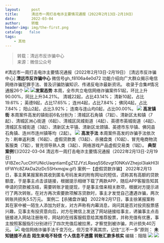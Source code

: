 ```yaml
---
layout:     post
title:      清远市一周打击电诈主要情况通报（2022年2月13日-2月19日）
date:       2022-03-04
author:     转载
header-img: img/the-first.png
catalog:   false
tags:
    - 其他
---
```


<blockquote><p>转载：清远市反诈骗中心<br>
来源：微信公众号</p></blockquote>

#清远市一周打击电诈主要情况通报（2022年2月13日-2月19日）
[清远市反诈骗中心]
**清远市反诈骗中心**
微信号gh_f8106a4e0d72
功能介绍向广大群众揭示电信网络诈骗犯罪手法、普及识骗防骗知识、传递反电诈最新资讯。
收录于合集#情况通报26个
![]({{site.baseurl}}/postimg/3CxTSiafadcic5zyXUfbXLUClzlpaoknCpV4bErPg2kuuS97hoJJbNCtFOVZ9X0j5W26HDaregC5kibiaLGl8CPr9A.gif)
![]({{site.baseurl}}/postimg/FIBZec7ucChYUNicUaqntiamEgZ1ZJYzLRasq5S6zvgt10NKsVZhejol3iakHl3ItlFWYc8ZAkDa2lzDc5SHxmqjw.gif)**发案态势**
本周，全市共立电信网络诈骗案件51起，环比上升90.00%，同比上升34.21%。
清城22起，占比43.14%；
清新10起，占比19.61%；
英德9起，占比17.65%；
连州4起，占比7.84%；
佛冈4起，占比7.84%；
阳山2起，占比3.92%；
连南与连山均0起，占比00.00%。
![]({{site.baseurl}}/postimg/FIBZec7ucChYUNicUaqntiamEgZ1ZJYzLRasq5S6zvgt10NKsVZhejol3iakHl3ItlFWYc8ZAkDa2lzDc5SHxmqjw.gif)
**高发镇街**
本周案件高发的镇街前6名分别为：清城区石角镇（7起）、清新区太和镇（7起）、清城区洲心街道（6起）、清城区凤城街道（4起）、英德市英城街道（4起）、清城区东城街道（3起）、清新区太平镇、清新区龙颈镇、英德市东华镇、佛冈县石角镇、连州市连州镇等均（2起）。
![]({{site.baseurl}}/postimg/FIBZec7ucChYUNicUaqntiamEgZ1ZJYzLRasq5S6zvgt10NKsVZhejol3iakHl3ItlFWYc8ZAkDa2lzDc5SHxmqjw.gif)
**高发手法**
本周案件高发的诈骗手法依次为：刷单返利类（16起）、虚假贷款类（13起）、杀猪盘类（10起）、冒充电商物流客服类（7起），冒充领导熟人类（3起）、网络游戏产品虚假交易类（1起）。
**典型案例**![](2022-03-04
清远市一周打击电诈主要情况通报（2022年2月13日-2月19日）\\FIBZec7ucChYUNicUaqntiamEgZ1ZJYzLRasq5S6zvgt10NKsVZhejol3iakHl3ItlFWYc8ZAkDa2lzDc5SHxmqjw.gif)
案例一【虚假贷款诈骗】
2022年2月13日，事主黄某报案称其收到匿名号码发来的附有网址的短信，谎称其有高额的贷款额度，于是事主点击该链接，根据提示相继下载了两款APP，随后APP客服告知其申请的贷款被冻结，需要转账才能提现，于是事主借来相关款项，根据对方提示进行了两次转账，在对方再次索要款项解冻贷款时，事主才发觉自己遭遇诈骗，两次转账共损失5.5万元。
案例二【杀猪盘诈骗】
2022年2月17日，事主徐某报案称其在家中被一陌生人添加为好友，对方声称有内幕消息，询问其是否对投资股票感兴趣，见事主有投资意向后，对方在微信上发送了网站链接给事主，诱骗事主点击链接进入网站注册账号，网站的在线客服假意给其推荐股票，并称充值有优惠，事主按照客服指引分别进行了四次充值后被拉黑，才察觉到被诈骗，共计损失40万元。
![]({{site.baseurl}}/postimg/3CxTSiafadcicSrq1TuCGjeg2XR8pkWTQy35zoTPIMPXzr1WuAj8qB3ZcbcVDsHhONZTzWhicTwzmQkTa4MDFcIyg.png)
电信网络诈骗手法千变万化，但万变不离其宗，记住“三不一多”原则：
**未知链接不点击**
**陌生来电不轻信**
**个人信息不透露**
**转账汇款多核实**
编辑：阻阻
![]({{site.baseurl}}/postimg/SUycX2yckdJ5YVVCpDYl0c5CbMTO3KgBTesbSxe5zKHlm2GQsTWAFTgswCXscN6Y9vuJHFcE77orSK7ClzYOdg.jpeg)
![]({{site.baseurl}}/postimg/3CxTSiafadcic5zyXUfbXLUClzlpaoknCpErldQhhamfG7KH1qHGrr3icT9iaAoE1B4noSO7EewO2k8fys5pMuaoog.gif)
